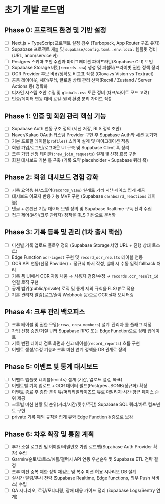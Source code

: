 # 초기 개발 로드맵

## Phase 0: 프로젝트 환경 및 기반 설정
- [ ] Next.js + TypeScript 프로젝트 설정 검수 (Turbopack, App Router 구조 유지)
- [ ] Supabase 프로젝트 개설 및 `supabase/config.toml`, `.env.local` 템플릿 정비 (URL, anon/service 키)
- [ ] Postgres 스키마 초안 수립과 마이그레이션 파이프라인(Supabase CLI) 도입
- [ ] Supabase Storage 버킷(`records-raw`) 생성 및 퍼블릭/프라이빗 권한 정책 정리
- [ ] OCR Provider 후보 비용/정확도 비교표 작성 (Clova vs Vision vs Textract)
- [ ] 공통 레이아웃, 헤더/푸터, 글로벌 상태 관리 선택(Recoil / Zustand / Server Actions 등) 명확화
- [ ] 디자인 시스템 초안 수립 및 `globals.css` 토큰 정비 (다크/라이트 모드 고려)
- [ ] 인증/데이터 연동 대비 로컬-원격 환경 분리 가이드 작성

## Phase 1: 인증 및 회원 관리 핵심 기능
- [ ] Supabase Auth 연동 구조 정의 (세션 저장, RLS 정책 초안)
- [ ] Naver/Kakao OAuth 커스텀 Provider 구현 후 Supabase Auth와 세션 동기화
- [ ] 기본 프로필 테이블(`profiles`) 스키마 설계 및 마이그레이션 적용
- [ ] 회원 가입/로그인/로그아웃 UI 구축 및 Supabase Client 훅 정리
- [ ] 크루 가입 신청 테이블(`crew_join_requests`) 설계 및 신청 흐름 구현
- [ ] 회원 대시보드 기본 틀 구축 (기록 요약 placeholder + Supabase 쿼리 훅)

## Phase 2: 회원 대시보드 경험 강화
- [ ] 기록 요약용 뷰/스토어(`records_view`) 설계로 거리·시간·페이스 집계 제공
- [ ] 대시보드 이모지 반응 기능 MVP 구현 (Supabase `dashboard_reactions` 테이블)
- [ ] 댓글 + @멘션 기능 데이터 모델 정의 및 Supabase Realtime 구독 전략 수립
- [ ] 접근 제어(본인/크루 관리자) 정책을 RLS 기반으로 문서화

## Phase 3: 기록 등록 및 관리 (1차 출시 핵심)
- [ ] 미션별 기록 업로드 플로우 정의 (Supabase Storage 서명 URL + 진행 상태 토스트)
- [ ] Edge Function `ocr-ingest` 구현 및 `record_ocr_results` 테이블 연동
- [ ] OCR API 연동(선정 Provider) + 정규식 파서 작성, 실패 시 수동 입력 fallback 처리
- [ ] 기록 폼 UI에서 OCR 자동 채움 → 사용자 검증/수정 → `records.ocr_result_id` 연결 로직 구현
- [ ] 공개 범위(public/private) 로직 및 통계 제외 규칙을 RLS/뷰로 적용
- [ ] 기본 관리자 알림(로그/슬랙 Webhook 등)으로 OCR 실패 모니터링

## Phase 4: 크루 관리 백오피스
- [ ] 크루 테이블 및 권한 모델(`crews`, `crew_members`) 설계, 관리자 롤 플래그 지정
- [ ] 가입 신청 승인/거절 UI와 Supabase RPC 또는 Edge Function으로 상태 업데이트
- [ ] 기록 변환 데이터 검토 화면과 신고 테이블(`record_reports`) 흐름 구현
- [ ] 이벤트 생성/수정 기능과 크루 미션 연계 정책을 DB 관계로 정의

## Phase 5: 이벤트 및 통계 대시보드
- [ ] 이벤트 템플릿 테이블(`events`) 설계 (기간, 업로드 설정, 목표)
- [ ] 이벤트별 기록 업로드 + OCR 데이터 필드(Postgres JSONB/정규화) 확정
- [ ] 이벤트 종료 후 종합 분석 뷰/머티리얼라이즈드 뷰로 마일리지·시간·평균 페이스 순위 제공
- [ ] 크루별 미션 현황 및 순위(거리/시간/횟수/주간) Supabase SQL 쿼리/차트 컴포넌트 구현
- [ ] private 기록 제외 규칙을 집계 뷰와 Edge Function 검증으로 보강

## Phase 6: 차후 확장 및 통합 계획
- [ ] 추가 소셜 로그인 및 이메일/비밀번호 가입 로드맵(Supabase Auth Provider 확장) 수립
- [ ] Garmin/순토/코로스/애플/갤럭시 API 연동 우선순위 및 Supabase ETL 전략 결정
- [ ] 크루 미션 중복 제한 정책 재검토 및 복수 미션 허용 시나리오 DB 설계
- [ ] 실시간 알림/푸시 전략 (Supabase Realtime, Edge Functions, 외부 Push 서비스) 수립
- [ ] QA 시나리오, 로깅/모니터링, 장애 대응 가이드 정리 (Supabase Logs/Sentry 연계)
